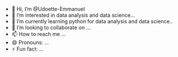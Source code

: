 - 👋 Hi, I’m @Udoette-Emmanuel
- 👀 I’m interested in data analysis and data science...
- 🌱 I’m currently learning python for data analysis and data science..
- 💞️ I’m looking to collaborate on ...
- 📫 How to reach me ...
- 😄 Pronouns: ...
- ⚡ Fun fact: ...

<!---
Udoette-Emmanuel/Udoette-Emmanuel is a ✨ special ✨ repository because its `README.md` (this file) appears on your GitHub profile.
You can click the Preview link to take a look at your changes.
--->
